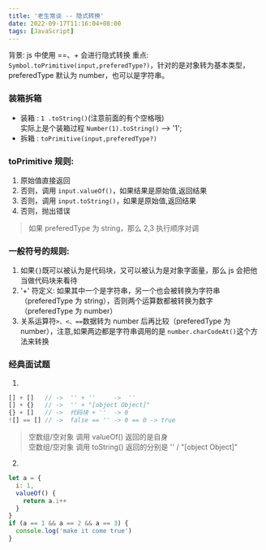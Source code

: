 ```yaml
---
title: '老生常谈 -- 隐式转换'
date: 2022-09-17T11:16:04+08:00
tags: [JavaScript]
---
```


背景: js 中使用 ==、+ 会进行隐式转换
重点: `Symbol.toPrimitive(input,preferedType?)`，针对的是对象转为基本类型，preferedType 默认为 number，也可以是字符串。

### 装箱拆箱

- 装箱 : `1 .toString()`(注意前面的有个空格哦)  
  实际上是个装箱过程 `Number(1).toString()` --> '1';
- 拆箱 : `toPrimitive(input,preferedType?)`

### toPrimitive 规则:

1. 原始值直接返回
2. 否则，调用 `input.valueOf()`，如果结果是原始值,返回结果
3. 否则，调用 `input.toString()`，如果是原始值,返回结果
4. 否则，抛出错误

> 如果 preferedType 为 string，那么 2,3 执行顺序对调

### 一般符号的规则:

1. 如果`{}`既可以被认为是代码块，又可以被认为是对象字面量，那么 js 会把他当做代码块来看待
2. '+' 符定义: 如果其中一个是字符串，另一个也会被转换为字符串（preferedType 为 string），否则两个运算数都被转换为数字（preferedType 为 number）
3. 关系运算符`>、<、==`数据转为 number 后再比较（preferedType 为 number），注意,如果两边都是字符串调用的是 `number.charCodeAt()`这个方法来转换

### 经典面试题

1.

```js
[] + []   // ->  '' + ''     ->  ''
[] + {}   // ->  '' + "[object Object]"
{} + []   // ->  代码块 + ''  -> 0
![] == [] // ->  false == '' -> 0 == 0 -> true
```

> 空数组/空对象 调用 valueOf() 返回的是自身  
> 空数组/空对象 调用 toString() 返回的分别是 '' / "[object Object]"

2.

```js
let a = {
  i: 1,
  valueOf() {
    return a.i++
  }
}
if (a == 1 && a == 2 && a == 3) {
  console.log('make it come true')
}
```
